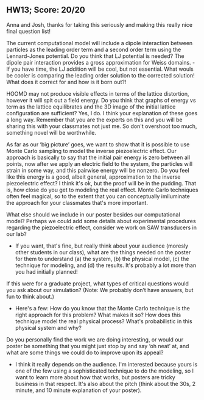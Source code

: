 ## HW13; Score: 20/20

Anna and Josh, thanks for taking this seriously and making this really nice final question list!

The current computational model will include a dipole interaction between particles as the leading order term and a second order term using the Lennard-Jones potential. Do you think that LJ potential is needed? The dipole pair interaction provides a gross approximation for Weiss domains.
-If you have time, the LJ addition will be cool, but not essential. What wouls be cooler is comparing the leading order solution to the corrected solution! What does it correct for and how is it born out?!


HOOMD may not produce visible effects in terms of the lattice distortion, however it will spit out a field energy. Do you think that graphs of energy vs term as the lattice equilibrates and the 3D image of the initial lattice configuration are sufficient?
Yes, I do. I think your explanation of these goes a long way. Remember that you are the experts on this and you will be sharing this with your classmates not just me. So don't overshoot too much, something novel will be worthwhile.

As far as our ‘big picture’ goes, we want to show that it is possible to use Monte Carlo sampling to model the inverse piezoelectric effect. Our approach is basically to say that the initial pair energy is zero between all points, now after we apply an electric field to the system, the particles will strain in some way, and this pairwise energy will be nonzero. Do you feel like this energy is a good, albeit general, approximation to the inverse piezoelectric effect?
I think it's ok, but the proof will be in the pudding. That is, how close do you get to modeling the real effect. Monte Carlo techniques often feel magical, so to the extent that you can conceptually imlluminate the approach for your classmates that's more important.


What else should we include in our poster besides our computational model? Perhaps we could add some details about experimental procedures regarding the piezoelectric effect, consider we work on SAW transducers in our lab?
- If you want, that's fine, but really think about your audience (moresly other students in our class), what are the things needed on the poster for them to understand (a) the system, (b) the physical model, (c) the technique for modeling, and (d) the results. It's probably a lot more than you had initially planned!


If this were for a graduate project, what types of critical questions would you ask about our simulation? (Note: We probably don’t have answers, but fun to think about.)
- Here's a few: How do you know that the Monte Carlo technique is the right approach for this problem? What makes it so? How does this technique model the real physical process? What's probabilistic in this physical system and why?

Do you personally find the work we are doing interesting, or would our poster be something that you might just stop by and say ‘oh neat’ at, and what are some things we could do to improve upon its appeal?
- I think it really depends on the audience. I'm interested because yours is one of the few using a sophisticated technique to do the modeling, so I want to learn more about how that works, but posters are tricky business in that respect. It's also about the pitch (think about the 30s, 2 minute, and 10 minute explanation of your poster).
